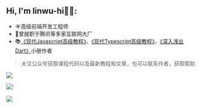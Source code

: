## Hi, I'm linwu-hi👏🏻:

- ☀高级前端开发工程师
- 🌲曾就职于腾讯等多家互联网大厂
- 📚[《现代Javascript高级教程》](https://linwu-hi.github.io/coding-time/)、[《现代Typescript高级教程》](https://linwu-hi.github.io/coding-time-typescript/)、[《深入浅出Dart》](https://linwu-hi.github.io/coding-time-dart/)小册作者


> 关注公众号获取课程代码以及最新教程和文章，也可以联系作者，获取帮助

![](https://cdn.jsdelivr.net/gh/linwu-hi/coding-time-typescript@main/docs/.vuepress/public/assets/image/wx.png)


![](https://github-readme-stats.vercel.app/api/top-langs/?username=linwu-hi&theme=dark&layout=compact)'

![](https://github-readme-stats.vercel.app/api?username=linwu-hi&theme=dark&show_icons=true)
